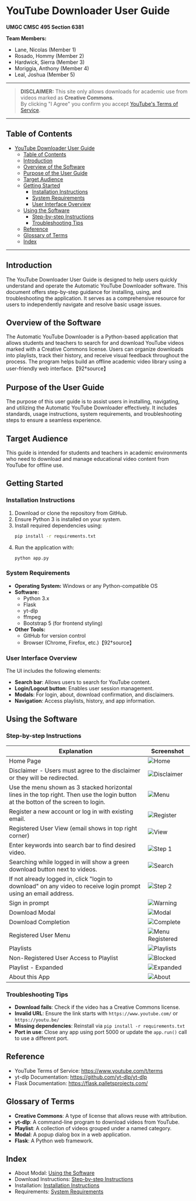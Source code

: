 # YouTube Downloader User Guide
**UMGC CMSC 495 Section 6381**

**Team Members:**  
- Lane, Nicolas (Member 1)  
- Rosado, Hommy (Member 2)  
- Hardwick, Sierra (Member 3)  
- Moriggia, Anthony (Member 4)  
- Leal, Joshua (Member 5)

---

> **DISCLAIMER:** This site only allows downloads for academic use from videos marked as **Creative Commons**.  
> By clicking "I Agree" you confirm you accept [YouTube's Terms of Service](https://www.youtube.com/t/terms).

---

## Table of Contents
- [YouTube Downloader User Guide](#youtube-downloader-user-guide)
  - [Table of Contents](#table-of-contents)
  - [Introduction](#introduction)
  - [Overview of the Software](#overview-of-the-software)
  - [Purpose of the User Guide](#purpose-of-the-user-guide)
  - [Target Audience](#target-audience)
  - [Getting Started](#getting-started)
    - [Installation Instructions](#installation-instructions)
    - [System Requirements](#system-requirements)
    - [User Interface Overview](#user-interface-overview)
  - [Using the Software](#using-the-software)
    - [Step-by-step Instructions](#step-by-step-instructions)
    - [Troubleshooting Tips](#troubleshooting-tips)
  - [Reference](#reference)
  - [Glossary of Terms](#glossary-of-terms)
  - [Index](#index)

---

## Introduction
The YouTube Downloader User Guide is designed to help users quickly understand and operate the Automatic YouTube Downloader software. This document offers step-by-step guidance for installing, using, and troubleshooting the application. It serves as a comprehensive resource for users to independently navigate and resolve basic usage issues.

## Overview of the Software
The Automatic YouTube Downloader is a Python-based application that allows students and teachers to search for and download YouTube videos marked with a Creative Commons license. Users can organize downloads into playlists, track their history, and receive visual feedback throughout the process. The program helps build an offline academic video library using a user-friendly web interface.【92†source】

## Purpose of the User Guide
The purpose of this user guide is to assist users in installing, navigating, and utilizing the Automatic YouTube Downloader effectively. It includes standards, usage instructions, system requirements, and troubleshooting steps to ensure a seamless experience.

## Target Audience
This guide is intended for students and teachers in academic environments who need to download and manage educational video content from YouTube for offline use.

## Getting Started

### Installation Instructions
1. Download or clone the repository from GitHub.
2. Ensure Python 3 is installed on your system.
3. Install required dependencies using:
   ```bash
   pip install -r requirements.txt
   ```
4. Run the application with:
   ```bash
   python app.py
   ```

### System Requirements
- **Operating System:** Windows or any Python-compatible OS
- **Software:**
  - Python 3.x
  - Flask
  - yt-dlp
  - ffmpeg
  - Bootstrap 5 (for frontend styling)
- **Other Tools:**
  - GitHub for version control
  - Browser (Chrome, Firefox, etc.)【92†source】

### User Interface Overview
The UI includes the following elements:
- **Search bar**: Allows users to search for YouTube content.
- **Login/Logout button**: Enables user session management.
- **Modals**: For login, about, download confirmation, and disclaimers.
- **Navigation**: Access playlists, history, and app information.

## Using the Software

### Step-by-step Instructions

| Explanation | Screenshot |
|-------------|------------|
| Home Page | ![Home](UserGuide_Images/image.png) |
| Disclaimer - Users must agree to the disclaimer or they will be redirected. | ![Disclaimer](UserGuide_Images/image-1.png) |
| Use the menu shown as 3 stacked horizontal lines in the top right. Then use the login button at the botton of the screen to login. | ![Menu](UserGuide_Images/image-5.png) |
| Register a new account or log in with existing email. | ![Register](UserGuide_Images/image-6.png) |
| Registered User View (email shows in top right corner) | ![View](UserGuide_Images/image-7.png) |
| Enter keywords into search bar to find desired video. | ![Step 1](UserGuide_Images/image-2.png) |
| Searching while logged in will show a green download button next to videos. | ![Search](UserGuide_Images/image-8.png) |
| If not already logged in, click "login to download" on any video to receive login prompt using an email address. | ![Step 2](UserGuide_Images/image-3.png) |
| Sign in prompt | ![Warning](UserGuide_Images/image-4.png) |
| Download Modal | ![Modal](UserGuide_Images/image-9.png) |
| Download Completion | ![Complete](UserGuide_Images/image-10.png) |
| Registered User Menu | ![Menu Registered](UserGuide_Images/image-11.png) |
| Playlists | ![Playlists](UserGuide_Images/image-12.png) |
| Non-Registered User Access to Playlist | ![Blocked](UserGuide_Images/image-13.png) |
| Playlist - Expanded | ![Expanded](UserGuide_Images/image-14.png) |
| About this App | ![About](UserGuide_Images/image-15.png) |

### Troubleshooting Tips
- **Download fails**: Check if the video has a Creative Commons license.
- **Invalid URL**: Ensure the link starts with `https://www.youtube.com/` or `https://youtu.be/`
- **Missing dependencies**: Reinstall via `pip install -r requirements.txt`
- **Port in use**: Close any app using port 5000 or update the `app.run()` call to use a different port.

## Reference
- YouTube Terms of Service: https://www.youtube.com/t/terms
- yt-dlp Documentation: https://github.com/yt-dlp/yt-dlp
- Flask Documentation: https://flask.palletsprojects.com/

## Glossary of Terms
- **Creative Commons**: A type of license that allows reuse with attribution.
- **yt-dlp**: A command-line program to download videos from YouTube.
- **Playlist**: A collection of videos grouped under a named category.
- **Modal**: A popup dialog box in a web application.
- **Flask**: A Python web framework.

## Index
- About Modal: [Using the Software](#using-the-software)
- Download Instructions: [Step-by-step Instructions](#step-by-step-instructions)
- Installation: [Installation Instructions](#installation-instructions)
- Requirements: [System Requirements](#system-requirements)
